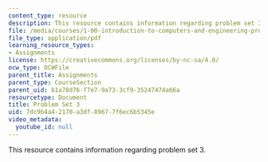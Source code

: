 ```yaml
---
content_type: resource
description: This resource contains information regarding problem set 3.
file: /media/courses/1-00-introduction-to-computers-and-engineering-problem-solving-spring-2012/7dc9b4a42170a3df89677f6ec6b5345e_MIT1_00S12_PS_3.pdf
file_type: application/pdf
learning_resource_types:
- Assignments
license: https://creativecommons.org/licenses/by-nc-sa/4.0/
ocw_type: OCWFile
parent_title: Assignments
parent_type: CourseSection
parent_uid: b1a78d76-f7e7-9a73-3cf9-35247474a66a
resourcetype: Document
title: Problem Set 3
uid: 7dc9b4a4-2170-a3df-8967-7f6ec6b5345e
video_metadata:
  youtube_id: null
---
```

This resource contains information regarding problem set 3.